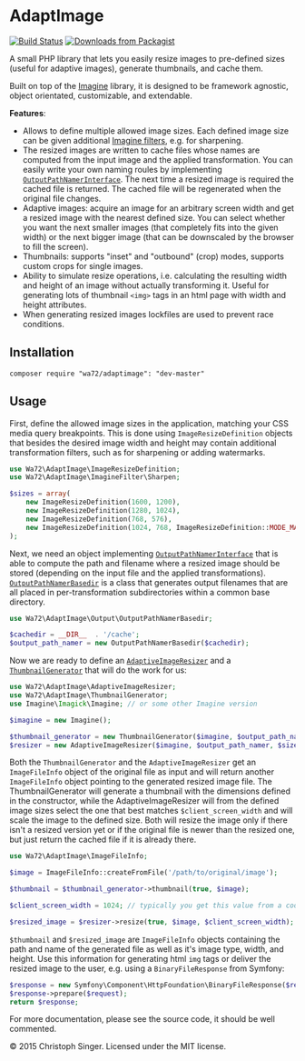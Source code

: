AdaptImage
==========

[![Build Status](https://travis-ci.org/wasinger/adaptimage.svg?branch=master)](https://travis-ci.org/wasinger/adaptimage)
[![Downloads from Packagist](http://img.shields.io/packagist/dt/wa72/adaptimage.svg)](https://packagist.org/packages/wa72/adaptimage)

A small PHP library that lets you easily resize images to pre-defined sizes (useful for adaptive images), 
generate thumbnails, and cache them.

Built on top of the [Imagine](https://github.com/avalanche123/Imagine) library, it is designed to be framework agnostic,
object orientated, customizable, and extendable.

__Features__:

-   Allows to define multiple allowed image sizes. Each defined image size can be given additional
    [Imagine filters](http://imagine.readthedocs.org/en/latest/_static/API/Imagine/Filter/FilterInterface.html), 
    e.g. for sharpening.
-   The resized images are written to cache files whose names are computed from the input image and the applied
    transformation. You can easily write your own naming roules by implementing
    [`OutputPathNamerInterface`](src/Output/OutputPathNamerInterface.php). The next time a resized image is required the
    cached file is returned. The cached file will be regenerated when the original file changes.
-   Adaptive images: acquire an image for an arbitrary screen width and get a resized image with the nearest defined size.
    You can select whether you want the next smaller images (that completely fits into the given width) or the next
    bigger image (that can be downscaled by the browser to fill the screen).
-   Thumbnails: supports "inset" and "outbound" (crop) modes, supports custom crops for single images.
-   Ability to simulate resize operations, i.e. calculating the resulting width and height of an image without actually
    transforming it. Useful for generating lots of thumbnail `<img>` tags in an html page with width and height
    attributes.
-   When generating resized images lockfiles are used to prevent race conditions.  

Installation
------------

```
composer require "wa72/adaptimage": "dev-master"
```

Usage
-----

First, define the allowed image sizes in the application, matching your CSS media query breakpoints. This is done using 
`ImageResizeDefinition` objects that besides the desired image width and height may contain additional transformation
filters, such as for sharpening or adding watermarks.

```php
use Wa72\AdaptImage\ImageResizeDefinition;
use Wa72\AdaptImage\ImagineFilter\Sharpen;

$sizes = array(
    new ImageResizeDefinition(1600, 1200),
    new ImageResizeDefinition(1280, 1024),
    new ImageResizeDefinition(768, 576),
    new ImageResizeDefinition(1024, 768, ImageResizeDefinition::MODE_MAX, false, null, array(new Sharpen())) // example with additional sharpen filter
);
```

Next, we need an object implementing [`OutputPathNamerInterface`](src/Output/OutputPathNamerInterface.php) that is able to
compute the path and filename where a resized image should be stored (depending on the input file and the applied 
transformations).
[`OutputPathNamerBasedir`](src/Output/OutputPathNamerBasedir.php) is a class that generates output filenames that are all
placed in per-transformation subdirectories within a common base directory.

```php
use Wa72\AdaptImage\Output\OutputPathNamerBasedir;

$cachedir = __DIR__  . '/cache';
$output_path_namer = new OutputPathNamerBasedir($cachedir);
```

Now we are ready to define an [`AdaptiveImageResizer`](src/AdaptiveImageResizer.php) and a 
[`ThumbnailGenerator`](src/ThumbnailGenerator.php) that will do the work for us:

```php
use Wa72\AdaptImage\AdaptiveImageResizer;
use Wa72\AdaptImage\ThumbnailGenerator;
use Imagine\Imagick\Imagine; // or some other Imagine version

$imagine = new Imagine();

$thumbnail_generator = new ThumbnailGenerator($imagine, $output_path_namer, 150, 150, 'inset');
$resizer = new AdaptiveImageResizer($imagine, $output_path_namer, $sizes);
```

Both the `ThumbnailGenerator` and the `AdaptiveImageResizer` get an `ImageFileInfo` object of the original file as
input and will return another `ImageFileInfo` object pointing to the generated resized image file. The ThumbnailGenerator
will generate a thumbnail with the dimensions defined in the constructor, while the AdaptiveImageResizer will from
the defined image sizes select the one that best matches `$client_screen_width` and will scale the image to the defined
size. Both will resize the image only if there isn't a resized version yet or if the original file is newer than the
resized one, but just return the cached file if it is already there.

```php
use Wa72\AdaptImage\ImageFileInfo;

$image = ImageFileInfo::createFromFile('/path/to/original/image');

$thumbnail = $thumbnail_generator->thumbnail(true, $image);

$client_screen_width = 1024; // typically you get this value from a cookie

$resized_image = $resizer->resize(true, $image, $client_screen_width);
```

`$thumbnail` and `$resized_image` are `ImageFileInfo` objects containing the path and name of the generated file
as well as it's image type, width, and height. Use this information for generating html `img` tags or deliver the
resized image to the user, e.g. using a `BinaryFileResponse` from Symfony:

```php
$response = new Symfony\Component\HttpFoundation\BinaryFileResponse($resized_image->getPathname());
$response->prepare($request);
return $response;
```

For more documentation, please see the source code, it should be well commented.


© 2015 Christoph Singer. Licensed under the MIT license.


